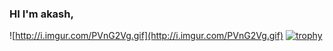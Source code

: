 ### HI I'm akash,<br>

![http://i.imgur.com/PVnG2Vg.gif](http://i.imgur.com/PVnG2Vg.gif)
[![trophy](https://github-profile-trophy.vercel.app/?username=ryo-ma&theme=onedark)](https://github.com/ryo-ma/github-profile-trophy)
